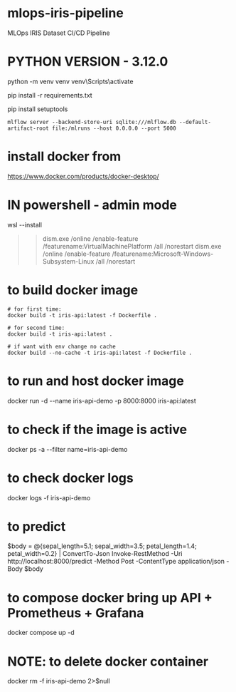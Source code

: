 # mlops-iris-pipeline
MLOps IRIS Dataset CI/CD Pipeline

# PYTHON VERSION - 3.12.0

python -m venv venv
venv\Scripts\activate

pip install -r requirements.txt

pip install setuptools

```
mlflow server --backend-store-uri sqlite:///mlflow.db --default-artifact-root file:/mlruns --host 0.0.0.0 --port 5000
```

# install docker from 
https://www.docker.com/products/docker-desktop/


# IN powershell - admin mode
 wsl --install
>> dism.exe /online /enable-feature /featurename:VirtualMachinePlatform /all /norestart
>> dism.exe /online /enable-feature /featurename:Microsoft-Windows-Subsystem-Linux /all /norestart


# to build docker image
    # for first time:
    docker build -t iris-api:latest -f Dockerfile .

    # for second time:
    docker build -t iris-api:latest .

    # if want with env change no cache
    docker build --no-cache -t iris-api:latest -f Dockerfile .


# to run and host docker image
docker run -d --name iris-api-demo -p 8000:8000 iris-api:latest

# to check if the image is active
docker ps -a --filter name=iris-api-demo

# to check docker logs
docker logs -f iris-api-demo

# to predict
$body = @{sepal_length=5.1; sepal_width=3.5; petal_length=1.4; petal_width=0.2} | ConvertTo-Json
Invoke-RestMethod -Uri http://localhost:8000/predict -Method Post -ContentType application/json -Body $body

# to compose docker bring up API + Prometheus + Grafana
docker compose up -d

# NOTE: to delete docker container
docker rm -f iris-api-demo 2>$null
